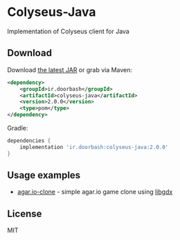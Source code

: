 # Colyseus-Java

Implementation of Colyseus client for Java

## Download

Download [the latest JAR](https://github.com/doorbash/colyseus-java/releases/latest) or grab via Maven:

```xml
<dependency>
    <groupId>ir.doorbash</groupId>
    <artifactId>colyseus-java</artifactId>
    <version>2.0.0</version>
    <type>pom</type>
</dependency>
```

Gradle: 
```groovy
dependencies {
    implementation 'ir.doorbash:colyseus-java:2.0.0'
}
```

## Usage examples

- [agar.io-clone](https://github.com/doorbash/agar.io-clone) - simple agar.io game clone using [libgdx](https://libgdx.badlogicgames.com/)

## License

MIT